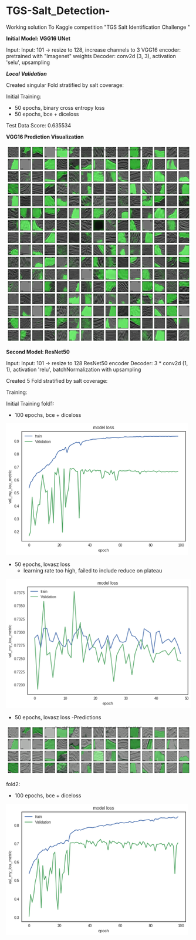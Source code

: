 # TGS-Salt_Detection-
Working solution To Kaggle competition "TGS Salt Identification Challenge "


**Initial Model: VGG16 UNet**

Input: Input: 101 -> resize to 128, increase channels to 3
VGG16 encoder: pretrained with "Imagenet" weights
Decoder: conv2d (3, 3), activation 'selu', upsampling 

***Local Validation***

Created singular Fold stratified by salt coverage: 

Initial Training:
- 50 epochs, binary cross entropy loss
- 50 epochs, bce + diceloss 

Test Data Score: 0.635534

**VGG16 Prediction Visualization**

![VGG16 Predictions](https://github.com/GavinClarke0/TGS-Salt_Detection/blob/master/readme_files/myplot.png?raw=true "VGG16 Model Predictions")

**Second Model: ResNet50**

Input: Input: 101 -> resize to 128
ResNet50 encoder
Decoder: 3 *  conv2d (1, 1), activation 'relu', batchNormalization with upsampling 

Created 5 Fold stratified by salt coverage: 

Training:

Initial Training fold1:
- 100 epochs, bce + diceloss 

![Resnet50 Predictions](https://github.com/GavinClarke0/TGS-Salt_Detection/blob/master/readme_files/resNet50_100epochbce_fold1.png "ResNet50 Fold 1 Model Predictions")

- 50 epochs, lovasz loss
  - learning rate too high, failed to include reduce on plateau
  
 ![Resnet50 Predictions](https://github.com/GavinClarke0/TGS-Salt_Detection/blob/master/readme_files/resNet50_50epochlovaz_fold1.png "ResNet50 Fold 1 Model Predictions")
 
 - 50 epochs, lovasz loss 
  -Predictions
 
 ![Resnet50 Predictions](https://github.com/GavinClarke0/TGS-Salt_Detection/blob/master/readme_files/resnet50train1pred.png "ResNet50 Fold 1 Model Predictions")

fold2:
- 100 epochs, bce + diceloss

![Resnet50 Predictions](https://github.com/GavinClarke0/TGS-Salt_Detection/blob/master/readme_files/resNet50_100epochbce_fold2.png "ResNet50 Fold 2 Model Predictions")



